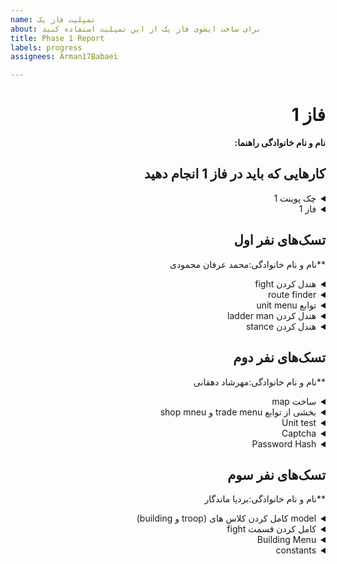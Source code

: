 ```yaml
---
name: تمپلیت فاز یک
about: برای ساخت ایشوی فاز یک از این تمپلیت استفاده کنید
title: Phase 1 Report
labels: progress
assignees: Arman17Babaei

---
```


<div dir="rtl" align='right'>

# فاز 1
**نام و نام خانوادگی راهنما:**

## کارهایی که باید در فاز 1 انجام دهید

<details>
  <summary>چک پوینت 1</summary>

- کامل کردن منو ها (تمپلیت)
- قابلیت ساخت اکانت 
- وجود دیتابیس User ها
- پیاده کردن Map بازی و معماری(لزومی به پیاده سازی کامل نیست صرفا تقریبا مشخص باشد چه تابعایی و چه چیزهایی لازم است)
- کلاس های لازم برای Object های اولیه مثل یگان‌ها و ساختمان‌ها
  <div dir="ltr" align='right'>

  1. [ ] شروع نشده
  2. [ ] در حال انجام
  3. [X] تمام شده
  </div>
</details>

<details>
  <summary>فاز 1</summary>

- موارد باقی مانده از پیاده سازی فاز اول پروژه
  
  <div  dir="ltr" align='right'>
  
  1. [ ] شروع نشده
  2. [ ] در حال انجام
  3. [X] تمام شده
     </div>
</details>

## تسک‌های نفر اول

  **نام و نام خانوادگی:محمد عرفان محمودی
<details>
  <summary>هندل کردن fight</summary>

  <div dir="ltr" align='right'>

  1. [ ] شروع نشده
  2. [ ] در حال انجام
  3. [X] تمام شده
  </div>
</details>
  <details>
  <summary>route finder</summary>

  <div dir="ltr" align='right'>

  1. [ ] شروع نشده
  2. [ ] در حال انجام
  3. [X] تمام شده
  </div>
</details>
  <details>
  <summary>توابع unit menu</summary>

  <div dir="ltr" align='right'>

  1. [ ] شروع نشده
  2. [ ] در حال انجام
  3. [X] تمام شده
  </div>
</details>
   <details>
  <summary>هندل کردن ladder man</summary>

  <div dir="ltr" align='right'>

  1. [ ] شروع نشده
  2. [ ] در حال انجام
  3. [X] تمام شده
  </div>
</details>
  <details>
  <summary>هندل کردن stance</summary>

  <div dir="ltr" align='right'>

  1. [ ] شروع نشده
  2. [ ] در حال انجام
  3. [X] تمام شده
  </div>
</details>

## تسک‌های نفر دوم

  **نام و نام خانوادگی:مهرشاد دهقانی
<details>
  <summary>ساخت map</summary>

  <div dir="ltr" align='right'>

  1. [ ] شروع نشده
  2. [ ] در حال انجام
  3. [X] تمام شده
  </div>
</details>
  <details>
  <summary> بخشی از توابع trade menu و shop mneu</summary>

  <div dir="ltr" align='right'>

  1. [ ] شروع نشده
  2. [ ] در حال انجام
  3. [X] تمام شده
  </div>
</details>
  <details>
  <summary> Unit test</summary>

  <div dir="ltr" align='right'>

  1. [ ] شروع نشده
  2. [ ] در حال انجام
  3. [X] تمام شده
  </div>
</details>
  </details>
  <details>
  <summary>Captcha</summary>

  <div dir="ltr" align='right'>

  1. [ ] شروع نشده
  2. [ ] در حال انجام
  3. [X] تمام شده
  </div>
</details>
</details>
  <details>
  <summary>Password Hash</summary>

  <div dir="ltr" align='right'>

  1. [ ] شروع نشده
  2. [ ] در حال انجام
  3. [X] تمام شده
  </div>
</details>


## تسک‌های نفر سوم

  **نام و نام خانوادگی:بردیا ماندگار
<details>
  <summary> model کامل کردن کلاس های (troop و building)</summary>

  <div dir="ltr" align='right'>

  1. [ ] شروع نشده
  2. [ ] در حال انجام
  3. [X] تمام شده
  </div>
</details>
<details>
  <summary> کامل کردن قسمت fight</summary>

  <div dir="ltr" align='right'>

  1. [ ] شروع نشده
  2. [ ] در حال انجام
  3. [X] تمام شده
  </div>
</details>
<details>
  <summary> Building Menu</summary>

  <div dir="ltr" align='right'>

  1. [ ] شروع نشده
  2. [ ] در حال انجام
  3. [X] تمام شده
  </div>
</details>
<details>
  <summary> constants</summary>

  <div dir="ltr" align='right'>

  1. [ ] شروع نشده
  2. [ ] در حال انجام
  3. [X] تمام شده
  </div>
</details>
</div>
